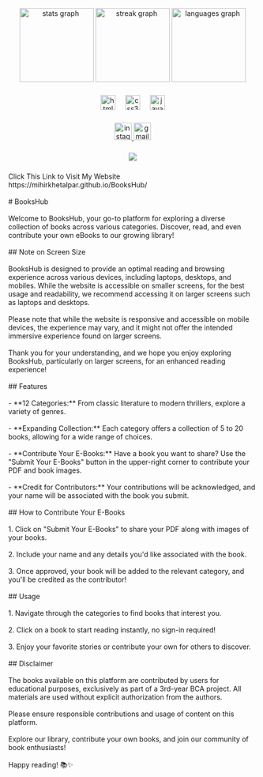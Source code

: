 <div align="center">
  <img src="https://github-readme-stats.vercel.app/api?username=mihirkhetalpar&hide_title=false&hide_rank=false&show_icons=true&include_all_commits=true&count_private=true&disable_animations=false&theme=dracula&locale=en&hide_border=false" height="150" alt="stats graph"  />
  <img src="https://streak-stats.demolab.com?user=mihirkhetalpar&locale=en&mode=daily&theme=dracula&hide_border=false&border_radius=5" height="150" alt="streak graph"  />
  <img src="https://github-readme-stats.vercel.app/api/top-langs?username=mihirkhetalpar&locale=en&hide_title=false&layout=compact&card_width=320&langs_count=5&theme=dracula&hide_border=false" height="150" alt="languages graph"  />
</div>

###

<div align="center">
  <img src="https://cdn.jsdelivr.net/gh/devicons/devicon/icons/html5/html5-original.svg" height="30" alt="html5 logo"  />
  <img width="12" />
  <img src="https://cdn.jsdelivr.net/gh/devicons/devicon/icons/css3/css3-original.svg" height="30" alt="css3 logo"  />
  <img width="12" />
  <img src="https://cdn.jsdelivr.net/gh/devicons/devicon/icons/javascript/javascript-original.svg" height="30" alt="javascript logo"  />
</div>

###

<div align="center">
  <a href="https://www.instagram.com/joy_boy1423?igsh=MTcybG0zMGV4b3RkcQ==" target="_blank">
    <img src="https://img.shields.io/static/v1?message=Instagram&logo=instagram&label=&color=E4405F&logoColor=white&labelColor=&style=for-the-badge" height="35" alt="instagram logo"  />
  </a>
  <a href="mihirkhetalpar111@gmail.com" target="_blank">
    <img src="https://img.shields.io/static/v1?message=Gmail&logo=gmail&label=&color=D14836&logoColor=white&labelColor=&style=for-the-badge" height="35" alt="gmail logo"  />
  </a>
</div>

###

<div align="center">
  <img src="https://profile-counter.glitch.me/mihirkhetalpar/count.svg?"  />
</div>

###

<p align="left">Click This Link to Visit My Website<br>https://mihirkhetalpar.github.io/BooksHub/<br><br># BooksHub<br><br>Welcome to BooksHub, your go-to platform for exploring a diverse collection of books across various categories. Discover, read, and even contribute your own eBooks to our growing library!<br><br>## Note on Screen Size<br><br>BooksHub is designed to provide an optimal reading and browsing experience across various devices, including laptops, desktops, and mobiles. While the website is accessible on smaller screens, for the best usage and readability, we recommend accessing it on larger screens such as laptops and desktops.<br><br>Please note that while the website is responsive and accessible on mobile devices, the experience may vary, and it might not offer the intended immersive experience found on larger screens.<br><br>Thank you for your understanding, and we hope you enjoy exploring BooksHub, particularly on larger screens, for an enhanced reading experience!<br><br>## Features<br><br>- **12 Categories:** From classic literature to modern thrillers, explore a variety of genres.<br><br>- **Expanding Collection:** Each category offers a collection of 5 to 20 books, allowing for a wide range of choices.<br><br>- **Contribute Your E-Books:** Have a book you want to share? Use the "Submit Your E-Books" button in the upper-right corner to contribute your PDF and book images.<br><br>- **Credit for Contributors:** Your contributions will be acknowledged, and your name will be associated with the book you submit.<br><br>## How to Contribute Your E-Books<br><br>1. Click on "Submit Your E-Books" to share your PDF along with images of your books.<br><br>2. Include your name and any details you'd like associated with the book.<br><br>3. Once approved, your book will be added to the relevant category, and you'll be credited as the contributor!<br><br>## Usage<br><br>1. Navigate through the categories to find books that interest you.<br><br>2. Click on a book to start reading instantly, no sign-in required!<br><br>3. Enjoy your favorite stories or contribute your own for others to discover.<br><br>## Disclaimer<br><br>The books available on this platform are contributed by users for educational purposes, exclusively as part of a 3rd-year BCA project. All materials are used without explicit authorization from the authors.<br><br>Please ensure responsible contributions and usage of content on this platform.<br><br>Explore our library, contribute your own books, and join our community of book enthusiasts!<br><br>Happy reading! 📚✨</p>

###